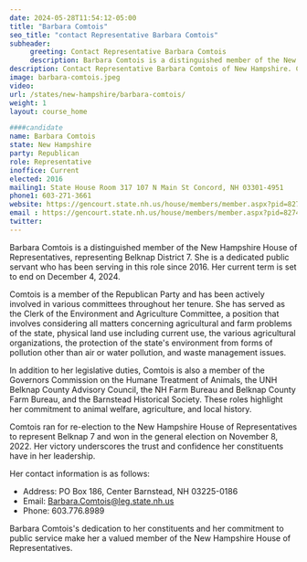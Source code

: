 ```yaml
---
date: 2024-05-28T11:54:12-05:00
title: "Barbara Comtois"
seo_title: "contact Representative Barbara Comtois"
subheader:
     greeting: Contact Representative Barbara Comtois
     description: Barbara Comtois is a distinguished member of the New Hampshire House of Representatives, representing Belknap District 7. She is a dedicated public servant who has been serving in this role since 2016. Her current term is set to end on December 4, 2024.
description: Contact Representative Barbara Comtois of New Hampshire. Contact information for Barbara Comtois includes email address, phone number, and mailing address.
image: barbara-comtois.jpeg
video:
url: /states/new-hampshire/barbara-comtois/
weight: 1
layout: course_home

####candidate
name: Barbara Comtois
state: New Hampshire
party: Republican
role: Representative
inoffice: Current
elected: 2016
mailing1: State House Room 317 107 N Main St Concord, NH 03301-4951
phone1: 603-271-3661
website: https://gencourt.state.nh.us/house/members/member.aspx?pid=8274/
email : https://gencourt.state.nh.us/house/members/member.aspx?pid=8274/
twitter: 
---
```

Barbara Comtois is a distinguished member of the New Hampshire House of Representatives, representing Belknap District 7. She is a dedicated public servant who has been serving in this role since 2016. Her current term is set to end on December 4, 2024.

Comtois is a member of the Republican Party and has been actively involved in various committees throughout her tenure. She has served as the Clerk of the Environment and Agriculture Committee, a position that involves considering all matters concerning agricultural and farm problems of the state, physical land use including current use, the various agricultural organizations, the protection of the state's environment from forms of pollution other than air or water pollution, and waste management issues.

In addition to her legislative duties, Comtois is also a member of the Governors Commission on the Humane Treatment of Animals, the UNH Belknap County Advisory Council, the NH Farm Bureau and Belknap County Farm Bureau, and the Barnstead Historical Society. These roles highlight her commitment to animal welfare, agriculture, and local history.

Comtois ran for re-election to the New Hampshire House of Representatives to represent Belknap 7 and won in the general election on November 8, 2022. Her victory underscores the trust and confidence her constituents have in her leadership.

Her contact information is as follows:
- Address: PO Box 186, Center Barnstead, NH 03225-0186
- Email: Barbara.Comtois@leg.state.nh.us
- Phone: 603.776.8989

Barbara Comtois's dedication to her constituents and her commitment to public service make her a valued member of the New Hampshire House of Representatives.

